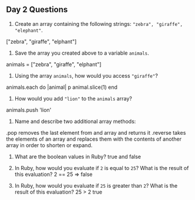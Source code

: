 ## Day 2 Questions

1. Create an array containing the following strings: `"zebra", "giraffe", "elephant"`.

["zebra", "giraffe", "elphant"]

1. Save the array you created above to a variable `animals`.

animals = ["zebra", "giraffe", "elphant"]

1. Using the array `animals`, how would you access `"giraffe"`?

 animals.each do |animal|
 p animal.slice(1)
end

1. How would you add `"lion"` to the `animals` array?

animals.push 'lion'


1. Name and describe two additional array methods:

.pop removes the last element from and array and returns it
.reverse takes the elements of an array and replaces them with the contents of another array in order to shorten or expand.

1. What are the boolean values in Ruby?
true and false

1. In Ruby, how would you evaluate if `2` is equal to `25`? What is the result of this evaluation?
2 == 25
=> false

1. In Ruby, how would you evaluate if `25` is greater than `2`? What is the result of this evaluation?
25 > 2
true
